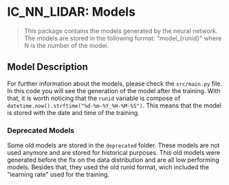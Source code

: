 # IC_NN_LIDAR: Models

> This package contains the models generated by the neural network. The models are stored in the following format: "model_{runid}" where N is the number of the model.

## Model Description

For further information about the models, please check the `src/main.py` file. In this code you will see the generation of the model after the training. With that, it is worth noticing that the `runid` variable is compose of `datetime.now().strftime("%d-%m-%Y_%H-%M-%S")`. This means that the model is stored with the date and time of the training.

### Deprecated Models

Some old models are stored in the `deprecated` folder. These models are not used anymore and are stored for historical purposes. This old models were generated before the fix on the data distribution and are all low performing models. Besides that, they used the old runid format, wich included the "learning rate" used for the training. 
